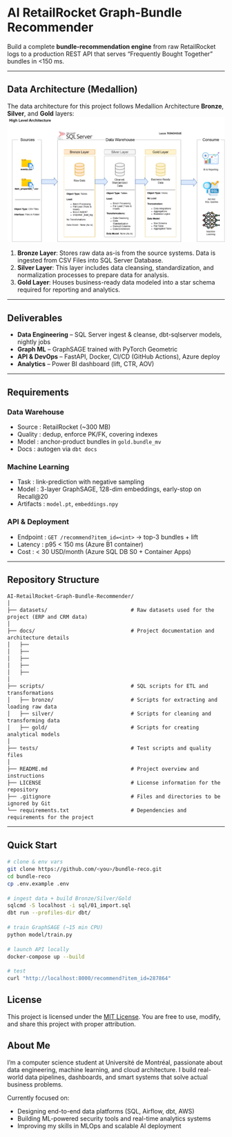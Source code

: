 # AI RetailRocket Graph-Bundle Recommender

Build a complete **bundle-recommendation engine** from raw RetailRocket logs to a production REST API that serves “Frequently Bought Together” bundles in <150 ms.

---

## Data Architecture (Medallion)

The data architecture for this project follows Medallion Architecture **Bronze**, **Silver**, and **Gold** layers:
![Data Architecture](docs/data_architecture.png)

1. **Bronze Layer**: Stores raw data as-is from the source systems. Data is ingested from CSV Files into SQL Server Database.
2. **Silver Layer**: This layer includes data cleansing, standardization, and normalization processes to prepare data for analysis.
3. **Gold Layer**: Houses business-ready data modeled into a star schema required for reporting and analytics.
---

## Deliverables

* **Data Engineering** – SQL Server ingest & cleanse, dbt-sqlserver models, nightly jobs  
* **Graph ML** – GraphSAGE trained with PyTorch Geometric  
* **API & DevOps** – FastAPI, Docker, CI/CD (GitHub Actions), Azure deploy  
* **Analytics** – Power BI dashboard (lift, CTR, AOV)

---

## Requirements

### Data Warehouse
* Source : RetailRocket (~300 MB)  
* Quality : dedup, enforce PK/FK, covering indexes  
* Model : anchor-product bundles in `gold.bundle_mv`  
* Docs : autogen via `dbt docs`

### Machine Learning
* Task : link-prediction with negative sampling  
* Model : 3-layer GraphSAGE, 128-dim embeddings, early-stop on Recall@20  
* Artifacts : `model.pt`, `embeddings.npy`

### API & Deployment
* Endpoint : `GET /recommend?item_id=<int>` → top-3 bundles + lift  
* Latency : p95 < 150 ms (Azure B1 container)  
* Cost : < 30 USD/month (Azure SQL DB S0 + Container Apps)

---

## Repository Structure
```
AI-RetailRocket-Graph-Bundle-Recommender/
│
├── datasets/                           # Raw datasets used for the project (ERP and CRM data)
│
├── docs/                               # Project documentation and architecture details
│   ├──
│   ├──
│   ├──
│   ├──
│   ├──
│
├── scripts/                            # SQL scripts for ETL and transformations
│   ├── bronze/                         # Scripts for extracting and loading raw data
│   ├── silver/                         # Scripts for cleaning and transforming data
│   ├── gold/                           # Scripts for creating analytical models
│
├── tests/                              # Test scripts and quality files
│
├── README.md                           # Project overview and instructions
├── LICENSE                             # License information for the repository
├── .gitignore                          # Files and directories to be ignored by Git
└── requirements.txt                    # Dependencies and requirements for the project
```
---

## Quick Start
```bash
# clone & env vars
git clone https://github.com/<you>/bundle-reco.git
cd bundle-reco
cp .env.example .env

# ingest data + build Bronze/Silver/Gold
sqlcmd -S localhost -i sql/01_import.sql
dbt run --profiles-dir dbt/

# train GraphSAGE (~15 min CPU)
python model/train.py

# launch API locally
docker-compose up --build

# test
curl "http://localhost:8000/recommend?item_id=287864"
```
## License

This project is licensed under the [MIT License](LICENSE). You are free to use, modify, and share this project with proper attribution.


## About Me

I’m a computer science student at Université de Montréal, passionate about data engineering, machine learning, and cloud architecture. I build real-world data pipelines, dashboards, and smart systems that solve actual business problems.

Currently focused on:
- Designing end-to-end data platforms (SQL, Airflow, dbt, AWS)
- Building ML-powered security tools and real-time analytics systems
- Improving my skills in MLOps and scalable AI deployment
